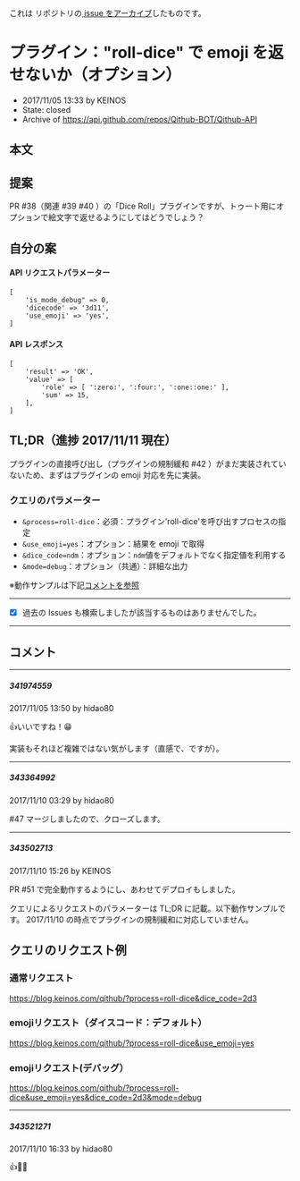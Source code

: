 これは  リポジトリの[ issue をアーカイブ]()したものです。

# プラグイン："roll-dice" で emoji を返せないか（オプション）

- 2017/11/05 13:33 by KEINOS
- State: closed
- Archive of https://api.github.com/repos/Qithub-BOT/Qithub-API

## 本文

## 提案

PR #38（関連 #39 #40 ）の「Dice Roll」プラグインですが、トゥート用にオプションで絵文字で返せるようにしてはどうでしょう？

## 自分の案

#### API リクエストパラメーター
```
[
    'is_mode_debug" => 0,
    'dicecode' => '3d11',
    'use_emoji' => 'yes',
]
```
#### API レスポンス
```
[
    'result' => 'OK',
    'value' => [
        'role' => [ ':zero:', ':four:', ':one::one:' ],
        'sum' => 15,
    ],
]
````

## TL;DR（進捗 2017/11/11 現在）

プラグインの直接呼び出し（プラグインの規制緩和 #42 ）がまだ実装されていないため、まずはプラグインの emoji 対応を先に実装。

### クエリのパラメーター
- `&process=roll-dice`：必須：プラグイン'roll-dice'を呼び出すプロセスの指定
- `&use_emoji=yes`：オプション：結果を emoji で取得
- `&dice_code=ndm`：オプション：`ndm`値をデフォルトでなく指定値を利用する
- `&mode=debug`：オプション（共通）：詳細な出力

※動作サンプルは下記[コメントを参照](#issuecomment-343502713)

----------------

- [x] 過去の Issues も検索しましたが該当するものはありませんでした。


-----

## コメント

-----

##### 341974559

2017/11/05 13:50 by hidao80

👍いいですね！😁

実装もそれほど複雑ではない気がします（直感で、ですが）。

-----

##### 343364992

2017/11/10 03:29 by hidao80

#47 マージしましたので、クローズします。

-----

##### 343502713

2017/11/10 15:26 by KEINOS

PR #51 で完全動作するようにし、あわせてデプロイもしました。

クエリによるリクエストのパラメーターは TL;DR に記載。以下動作サンプルです。
2017/11/10 の時点でプラグインの規制緩和に対応していません。

## クエリのリクエスト例

### 通常リクエスト
https://blog.keinos.com/qithub/?process=roll-dice&dice_code=2d3

### emojiリクエスト（ダイスコード：デフォルト）
https://blog.keinos.com/qithub/?process=roll-dice&use_emoji=yes

### emojiリクエスト(デバッグ）
https://blog.keinos.com/qithub/?process=roll-dice&use_emoji=yes&dice_code=2d3&mode=debug

-----

##### 343521271

2017/11/10 16:33 by hidao80

👍👏😄
